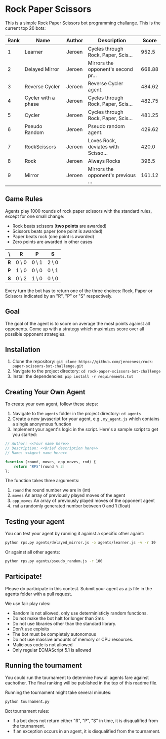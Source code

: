 # Rock Paper Scissors

This is a simple Rock Paper Scissors bot programming challange. This is the current top 20 bots:

<!-- START TABLE -->
| Rank | Name                | Author | Description                       | Score  |
|------|---------------------|--------|-----------------------------------|--------|
| 1    | Learner             | Jeroen | Cycles through Rock, Paper, Scis… | 952.5  |
| 2    | Delayed Mirror      | Jeroen | Mirrors the opponent's second pr… | 668.88 |
| 3    | Reverse Cycler      | Jeroen | Reverse Cycler agent.             | 484.62 |
| 4    | Cycler with a phase | Jeroen | Cycles through Rock, Paper, Scis… | 482.75 |
| 5    | Cycler              | Jeroen | Cycles through Rock, Paper, Scis… | 481.25 |
| 6    | Pseudo Random       | Jeroen | Pseudo random agent.              | 429.62 |
| 7    | RockScissors        | Jeroen | Loves Rock, deviates with Scisso… | 420.0  |
| 8    | Rock                | Jeroen | Always Rocks                      | 396.5  |
| 9    | Mirror              | Jeroen | Mirrors the opponent's previous … | 161.12 |
<!-- END TABLE -->

## Game Rules

Agents play 1000 rounds of rock paper scissors with the standard rules, except for one small change:

- Rock beats scissors (**two points** are awarded)
- Scissors beats paper (one point is awarded)
- Paper beats rock (one point is awarded)
- Zero points are awarded in other cases

|   \   | **R** | **P** | **S** |
|-------|-------|-------|-------|
| **R** | 0 \ 0 | 0 \ 1 | 2 \ 0 |
| **P** | 1 \ 0 | 0 \ 0 | 0 \ 1 |
| **S** | 0 \ 2 | 1 \ 0 | 0 \ 0 |

Every turn the bot has to return one of the three choices: Rock, Paper or Scissors indicated by an "R", "P" or "S" respectively.

## Goal
The goal of the agent is to score on average the most points against all opponents. Come up with a strategy which maximizes score over all possible opponent strategies.
<!-- Zeg ook dat de score meeweegt dat hij tegen zichzelf speelt -->
## Installation

1. Clone the repository: `git clone https://github.com/jeroeness/rock-paper-scissors-bot-challenge.git`
2. Navigate to the project directory: `cd rock-paper-scissors-bot-challenge`
3. Install the dependencies: `pip install -r requirements.txt`

## Creating Your Own Agent

To create your own agent, follow these steps:

1. Navigate to the `agents` folder in the project directory: `cd agents`
2. Create a new javascript for your agent, e.g., `my_agent.js` which contains a single anonymous function
3. Implement your agent's logic in the script. Here's a sample script to get you started:

```js
// Author: <<Your name here>>
// Description: <<Brief description here>>
// Name: <<Agent name here>>

function (round, moves, opp_moves, rnd) {
    return "RPS"[round % 3]
};
```

The function takes three arguments:
1. `round` the round number we are in (int)
2. `moves` An array of previously played moves of the agent
3. `opp_moves` An array of previously played moves of the opponent agent
4. `rnd` a randomly generated number between 0 and 1 (float)

## Testing your agent
You can test your agent by running it against a specific other againt:
```bash
python rps.py agents/delayed_mirror.js -o agents/learner.js -v -r 10
```

Or against all other agents:
```bash
python rps.py agents/pseudo_random.js -r 100
```

## Participate!
Please do participate in this contest. Submit your agent as a js file in the agents folder with a pull request.

We use fair play rules:
* Random is not allowed, only use deterministicly random functions. <!-- Zeg iets over dat rnd wel toegestaan is -->
* Do not make the bot halt for longer than 2ms
* Do not use libraries other than the standard library.
* Don't use exploits
* The bot must be completely autonomous
* Do not use massive amounts of memory or CPU resources.
* Malicious code is not allowed
* Only regular ECMAScript 5.1 is allowed

## Running the tournament
You could run the tournament to determine how all agents fare against eachother. The final ranking will be published in the top of this readme file.

Running the tournament might take several minutes:
```bash
python tournament.py
```

Bot tournament rules:
* If a bot does not return either "R", "P", "S" in time, it is disqualified from the tournament.
* If an exception occurs in an agent, it is disqualified from the tournament.